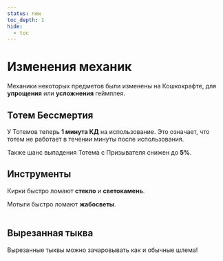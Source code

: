 ```yaml
---
status: new
toc_depth: 1
hide:
  - toc
---
```


# Изменения механик

Механики некоторых предметов были изменены на Кошкокрафте, для **упрощения** или **усложнения** геймплея.

## Тотем Бессмертия

<ItemCard>
<Card style="overflow: hidden;" class="m-0">
    <template #header>
        <Image alt="user header" src="/assets/bestiary/items/totem.png" width="25%"/>
    </template>
</Card>
</ItemCard>

У Тотемов теперь **1 минута КД** на использование. Это означает, что тотем не работает в течении минуты после использования.

Также шанс выпадения Тотема с Призывателя снижен до **5%**.

## Инструменты

<ItemCard>
<Card style="overflow: hidden;" class="m-0">
    <template #header>
        <Image alt="user header" src="/assets/bestiary/items/pickaxe_and_hoe.png" width="40%"/>
    </template>
</Card>
</ItemCard>

Кирки быстро ломают **стекло** и **светокамень**.

Мотыги быстро ломают **жабосветы**.
<br><br>

## Вырезанная тыква

<ItemCard>
<Card style="overflow: hidden;" class="m-0">
    <template #header>
        <Image alt="user header" src="/assets/bestiary/block/carved_pumpkin.webp" width="30%"/>
    </template>
</Card>
</ItemCard>

Вырезанные тыквы можно зачаровывать как и обычные шлема!
<br><br><br><br><br>